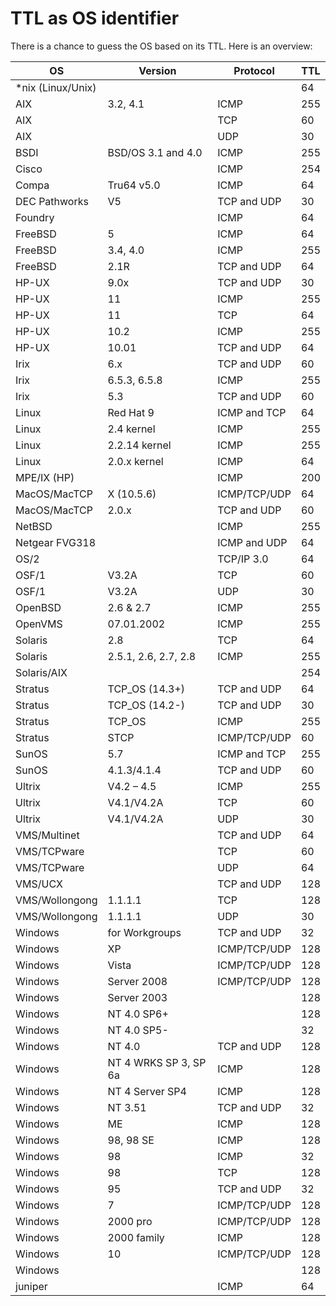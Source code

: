 # TTL as OS identifier

There is a chance to guess the OS based on its TTL.
Here is an overview:

|OS | Version | Protocol | TTL |
|------|---------|----|-----|
| *nix (Linux/Unix)| | | 64  |
|AIX | 3.2, 4.1 | ICMP | 255 |
|AIX | |  TCP | 60 |
|AIX | |  UDP | 30 |
|BSDI | BSD/OS 3.1 and 4.0 | ICMP | 255 |
|Cisco | | ICMP | 254 |
|Compa | Tru64 v5.0 | ICMP | 64 |
|DEC Pathworks | V5 | TCP and UDP | 30|
|Foundry | | ICMP | 64|
|FreeBSD | 5 | ICMP | 64|
|FreeBSD | 3.4, 4.0 | ICMP | 255|
|FreeBSD | 2.1R | TCP and UDP | 64|
|HP-UX | 9.0x | TCP and UDP | 30|
|HP-UX | 11 | ICMP | 255|
|HP-UX | 11 | TCP | 64|
|HP-UX | 10.2 | ICMP | 255|
|HP-UX | 10.01 | TCP and UDP | 64|
|Irix | 6.x | TCP and UDP | 60|
|Irix | 6.5.3, 6.5.8 | ICMP | 255|
|Irix | 5.3 | TCP and UDP | 60|
|Linux | Red Hat 9 | ICMP and TCP | 64|
|Linux | 2.4 kernel | ICMP | 255|
|Linux | 2.2.14 kernel | ICMP | 255|
|Linux | 2.0.x kernel | ICMP | 64|
|MPE/IX (HP) | | ICMP | 200|
|MacOS/MacTCP | X (10.5.6) | ICMP/TCP/UDP | 64|
|MacOS/MacTCP | 2.0.x | TCP and UDP | 60|
|NetBSD || ICMP | 255|
|Netgear FVG318 || ICMP and UDP | 64|
|OS/2 | |TCP/IP 3.0 | 64|
|OSF/1 | V3.2A | TCP | 60|
|OSF/1 | V3.2A | UDP | 30|
|OpenBSD | 2.6 & 2.7 | ICMP | 255|
|OpenVMS | 07.01.2002 | ICMP | 255|
|Solaris | 2.8 | TCP | 64|
|Solaris | 2.5.1, 2.6, 2.7, 2.8 | ICMP | 255|
|Solaris/AIX || | 254 |
|Stratus | TCP_OS (14.3+) | TCP and UDP | 64|
|Stratus | TCP_OS (14.2-) | TCP and UDP | 30|
|Stratus | TCP_OS | ICMP | 255|
|Stratus | STCP | ICMP/TCP/UDP | 60|
|SunOS | 5.7 | ICMP and TCP | 255|
|SunOS | 4.1.3/4.1.4 | TCP and UDP | 60|
|Ultrix | V4.2 – 4.5 | ICMP | 255|
|Ultrix | V4.1/V4.2A | TCP | 60|
|Ultrix | V4.1/V4.2A | UDP | 30|
|VMS/Multinet || TCP and UDP | 64|
|VMS/TCPware | |TCP | 60|
|VMS/TCPware | |UDP | 64|
|VMS/UCX | |TCP and UDP | 128|
|VMS/Wollongong | 1.1.1.1 | TCP | 128|
|VMS/Wollongong | 1.1.1.1 | UDP | 30|
|Windows | for Workgroups | TCP and UDP | 32|
|Windows | XP | ICMP/TCP/UDP | 128|
|Windows | Vista | ICMP/TCP/UDP | 128|
|Windows | Server 2008 | ICMP/TCP/UDP | 128|
|Windows | Server 2003 || 128|
|Windows | NT 4.0 SP6+ || 128|
|Windows | NT 4.0 SP5- | |32|
|Windows | NT 4.0 | TCP and UDP | 128|
|Windows | NT 4 WRKS SP 3, SP 6a | ICMP | 128|
|Windows | NT 4 Server SP4 | ICMP | 128|
|Windows | NT 3.51 | TCP and UDP | 32|
|Windows | ME | ICMP | 128|
|Windows | 98, 98 SE | ICMP | 128|
|Windows | 98 | ICMP | 32|
|Windows | 98 | TCP | 128|
|Windows | 95 | TCP and UDP | 32|
|Windows | 7 | ICMP/TCP/UDP | 128|
|Windows | 2000 pro | ICMP/TCP/UDP | 128|
|Windows | 2000 family | ICMP | 128|
|Windows | 10 | ICMP/TCP/UDP | 128|
| Windows |   |        | 128 |
|juniper || ICMP | 64|
